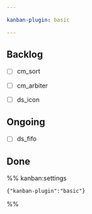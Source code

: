 ```yaml
---

kanban-plugin: basic

---
```


## Backlog

- [ ] cm_sort
- [ ] cm_arbiter
- [ ] ds_icon


## Ongoing

- [ ] ds_fifo


## Done





%% kanban:settings
```
{"kanban-plugin":"basic"}
```
%%
